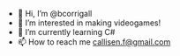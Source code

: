 - 👋 Hi, I’m @bcorrigall
- 👀 I’m interested in making videogames!
- 🌱 I’m currently learning C#
- 📫 How to reach me callisen.f@gmail.com 

<!---
bcorrigall/bcorrigall is a ✨ special ✨ repository because its `README.md` (this file) appears on your GitHub profile.
You can click the Preview link to take a look at your changes.
--->
